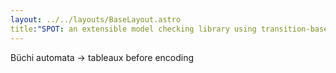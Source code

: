 ```yaml
---
layout: ../../layouts/BaseLayout.astro
title:"SPOT: an extensible model checking library using transition-based generalized Büchi automata - A. Duret-Lutz et al., 2004"
---
```


Büchi automata → tableaux before encoding
